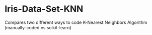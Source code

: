 # Iris-Data-Set-KNN
Compares two different ways to code K-Nearest Neighbors Algorithm (manually-coded vs scikit-learn)
